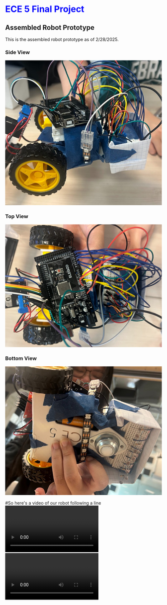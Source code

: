 # <span style="color:blue">ECE 5 Final Project</span>

## Assembled Robot Prototype

This is the assembled robot prototype as of 2/28/2025. 


### Side View
![Image](sideview.jpg)
### Top View
![Image](topview.png)
### Bottom View 
![Image](bottomview.jpg)

#So here's a video of our robot following a line
![](IMG_9217.mp4)
<video src="IMG_9217.mp4" controls preload></video>
